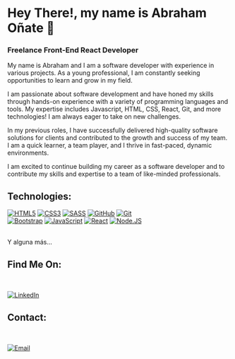 # Hey There!, my name is Abraham Oñate 👋
### Freelance Front-End React Developer



My name is Abraham and I am a software developer with experience in various projects. As a young professional, I am constantly seeking opportunities to learn and grow in my field.

I am passionate about software development and have honed my skills through hands-on experience with a variety of programming languages and tools. My expertise includes Javascript, HTML, CSS, React, Git, and more technologies! I am always eager to take on new challenges.

In my previous roles, I have successfully delivered high-quality software solutions for clients and contributed to the growth and success of my team. I am a quick learner, a team player, and I thrive in fast-paced, dynamic environments.

I am excited to continue building my career as a software developer and to contribute my skills and expertise to a team of like-minded professionals.



## Technologies:

[![HTML5](https://img.shields.io/badge/HTML5-E34F26?style=for-the-badge&logo=html5&logoColor=white)]()
[![CSS3](https://img.shields.io/badge/CSS3-1572B6?style=for-the-badge&logo=css3&logoColor=white)]()
[![SASS](https://img.shields.io/badge/Sass-CC6699?style=for-the-badge&logo=sass&logoColor=white)]()
[![GitHub](https://img.shields.io/badge/GitHub-100000?style=for-the-badge&logo=github&logoColor=white)]()
[![Git](https://img.shields.io/badge/GIT-E44C30?style=for-the-badge&logo=git&logoColor=white)]()
</br>
[![Bootstrap](https://img.shields.io/badge/Bootstrap-563D7C?style=for-the-badge&logo=bootstrap&logoColor=white)]()
[![JavaScript](https://img.shields.io/badge/JavaScript-F7DF1E?style=for-the-badge&logo=javascript&logoColor=white&labelColor=101010)]()
[![React](https://img.shields.io/badge/React-20232A?style=for-the-badge&logo=react&logoColor=61DAFB)]()
[![Node.JS](https://img.shields.io/badge/Node.JS-339933?style=for-the-badge&logo=node.js&logoColor=white&labelColor=101010)]()


</br>
Y alguna más...

## Find Me On:

</br>

[![LinkedIn](https://img.shields.io/badge/LinkedIn-Abraham_Onate-0077B5?style=for-the-badge&logo=linkedin&logoColor=white&labelColor=101010)](https://www.linkedin.com/in/abraham-o%C3%B1ate-30256525b/)





## Contact:


</br>

[![Email](https://img.shields.io/badge/Gmail-D14836?style=for-the-badge&logo=gmail&logoColor=white)](mailto:abrahamonate10@gmail.com)




<!--
**Abraham0216/Abraham0216** is a ✨ _special_ ✨ repository because its `README.md` (this file) appears on your GitHub profile.

Here are some ideas to get you started:

- 🔭 I’m currently working on ...
- 🌱 I’m currently learning ...
- 👯 I’m looking to collaborate on ...
- 🤔 I’m looking for help with ...
- 💬 Ask me about ...
- 📫 How to reach me: ...
- 😄 Pronouns: ...
- ⚡ Fun fact: ...
-->
